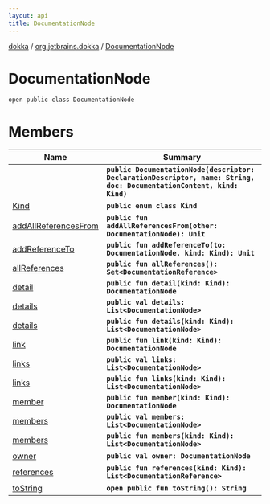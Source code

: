 ```yaml
---
layout: api
title: DocumentationNode
---
```

[dokka](../../index.html) / [org.jetbrains.dokka](../index.html) / [DocumentationNode](index.html)


# DocumentationNode


```
open public class DocumentationNode
```

# Members

| Name | Summary |
|------|---------|
|[<init>](_init_.html)|**`public DocumentationNode(descriptor: DeclarationDescriptor, name: String, doc: DocumentationContent, kind: Kind)`**|
|[Kind](Kind/index.html)|**`public enum class Kind`**|
|[addAllReferencesFrom](addAllReferencesFrom.html)|**`public fun addAllReferencesFrom(other: DocumentationNode): Unit`**|
|[addReferenceTo](addReferenceTo.html)|**`public fun addReferenceTo(to: DocumentationNode, kind: Kind): Unit`**|
|[allReferences](allReferences.html)|**`public fun allReferences(): Set<DocumentationReference>`**|
|[detail](detail.html)|**`public fun detail(kind: Kind): DocumentationNode`**|
|[details](details/index.html)|**`public val details: List<DocumentationNode>`**|
|[details](details.html)|**`public fun details(kind: Kind): List<DocumentationNode>`**|
|[link](link.html)|**`public fun link(kind: Kind): DocumentationNode`**|
|[links](links/index.html)|**`public val links: List<DocumentationNode>`**|
|[links](links.html)|**`public fun links(kind: Kind): List<DocumentationNode>`**|
|[member](member.html)|**`public fun member(kind: Kind): DocumentationNode`**|
|[members](members/index.html)|**`public val members: List<DocumentationNode>`**|
|[members](members.html)|**`public fun members(kind: Kind): List<DocumentationNode>`**|
|[owner](owner/index.html)|**`public val owner: DocumentationNode`**|
|[references](references.html)|**`public fun references(kind: Kind): List<DocumentationReference>`**|
|[toString](toString.html)|**`open public fun toString(): String`**|
